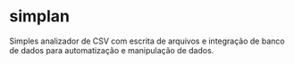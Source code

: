# simplan
Simples analizador de CSV com escrita de arquivos e integração de banco de dados para automatização e manipulação de dados.
